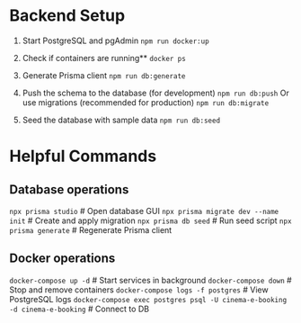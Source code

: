 # Backend Setup

1. Start PostgreSQL and pgAdmin
```npm run docker:up```

2. Check if containers are running**
```docker ps```

3. Generate Prisma client
```npm run db:generate```

4. Push the schema to the database (for development)
```npm run db:push```
   Or use migrations (recommended for production)
```npm run db:migrate```

5. Seed the database with sample data
```npm run db:seed```

# Helpful Commands

## Database operations
```npx prisma studio```                     # Open database GUI
```npx prisma migrate dev --name init```    # Create and apply migration
```npx prisma db seed```                    # Run seed script
```npx prisma generate```                   # Regenerate Prisma client

## Docker operations
```docker-compose up -d```               # Start services in background
```docker-compose down```                # Stop and remove containers
```docker-compose logs -f postgres```    # View PostgreSQL logs
```docker-compose exec postgres psql -U cinema-e-booking -d cinema-e-booking```  # Connect to DB
